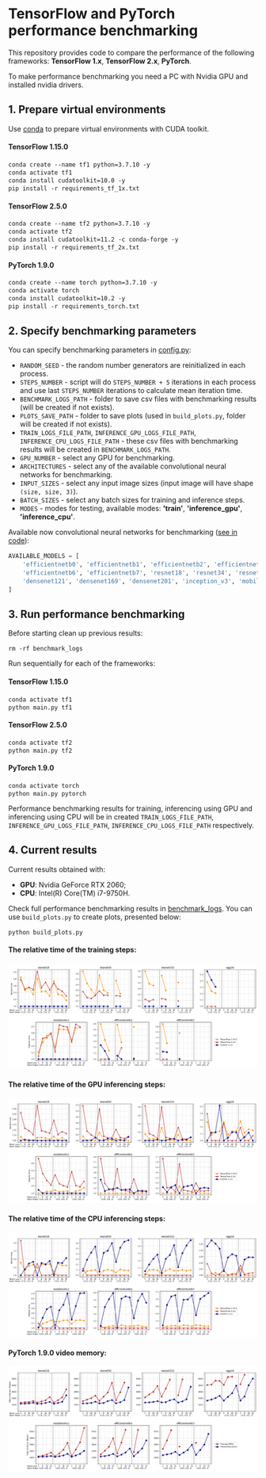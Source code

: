 # TensorFlow and PyTorch performance benchmarking

This repository provides code to compare the performance of the following frameworks:
**TensorFlow 1.x**, **TensorFlow 2.x**, **PyTorch**.

To make performance benchmarking you need a PC with Nvidia GPU and installed nvidia drivers.

## 1. Prepare virtual environments

Use [conda](https://docs.conda.io/en/latest/miniconda.html) to prepare virtual environments
with CUDA toolkit.

#### TensorFlow 1.15.0

```shell
conda create --name tf1 python=3.7.10 -y
conda activate tf1
conda install cudatoolkit=10.0 -y
pip install -r requirements_tf_1x.txt
```

#### TensorFlow 2.5.0

```shell
conda create --name tf2 python=3.7.10 -y
conda activate tf2
conda install cudatoolkit=11.2 -c conda-forge -y
pip install -r requirements_tf_2x.txt
```

#### PyTorch 1.9.0

```shell
conda create --name torch python=3.7.10 -y
conda activate torch
conda install cudatoolkit=10.2 -y
pip install -r requirements_torch.txt
```

## 2. Specify benchmarking parameters

You can specify benchmarking parameters in [config.py](config.py):
* `RANDOM_SEED` - the random number generators are reinitialized in each process.
* `STEPS_NUMBER` - script will do `STEPS_NUMBER + 5` iterations in each process and use last `STEPS_NUMBER`
  iterations to calculate mean iteration time.
* `BENCHMARK_LOGS_PATH` - folder to save csv files with benchmarking results (will be created if not exists).
* `PLOTS_SAVE_PATH` - folder to save plots (used in `build_plots.py`, folder will be created if not exists).
* `TRAIN_LOGS_FILE_PATH`, `INFERENCE_GPU_LOGS_FILE_PATH`, `INFERENCE_CPU_LOGS_FILE_PATH` - 
  these csv files with benchmarking results will be created in `BENCHMARK_LOGS_PATH`.
* `GPU_NUMBER` - select any GPU for benchmarking.
* `ARCHITECTURES` - select any of the available convolutional neural networks for benchmarking.
* `INPUT_SIZES` - select any input image sizes (input image will have shape `(size, size, 3)`).
* `BATCH_SIZES` - select any batch sizes for training and inference steps.
* `MODES` - modes for testing, available modes: **'train'**, **'inference_gpu'**, **'inference_cpu'**.

Available now convolutional neural networks for benchmarking ([see in code](tf_torch_models/utils.py)):

```python
AVAILABLE_MODELS = [
    'efficientnetb0', 'efficientnetb1', 'efficientnetb2', 'efficientnetb3', 'efficientnetb4', 'efficientnetb5',
    'efficientnetb6', 'efficientnetb7', 'resnet18', 'resnet34', 'resnet50', 'resnet101', 'resnet152', 'vgg16', 'vgg19',
    'densenet121', 'densenet169', 'densenet201', 'inception_v3', 'mobilenetv2'
]
```

## 3. Run performance benchmarking

Before starting clean up previous results:

```shell
rm -rf benchmark_logs
```

Run sequentially for each of the frameworks:

#### TensorFlow 1.15.0
```shell
conda activate tf1
python main.py tf1
```
#### TensorFlow 2.5.0
```shell
conda activate tf2
python main.py tf2
```
#### PyTorch 1.9.0
```shell
conda activate torch
python main.py pytorch
```

Performance benchmarking results for training, inferencing using GPU and inferencing using CPU
will be in created `TRAIN_LOGS_FILE_PATH`, `INFERENCE_GPU_LOGS_FILE_PATH`, `INFERENCE_CPU_LOGS_FILE_PATH` respectively.

## 4. Current results

Current results obtained with:
* **GPU**: Nvidia GeForce RTX 2060;
* **CPU**: Intel(R) Core(TM) i7-9750H.

Check full performance benchmarking results in [benchmark_logs](benchmark_logs).
You can use `build_plots.py` to create plots, presented below:
```shell
python build_plots.py
```

#### The relative time of the training steps:

![Figure 1](figures/5_plot_train.png)

#### The relative time of the GPU inferencing steps:

![Figure 2](figures/6_plot_inference_gpu.png)

#### The relative time of the CPU inferencing steps:

![Figure 3](figures/7_plot_inference_cpu.png)

#### PyTorch 1.9.0 video memory:

![Figure 4](figures/8_plot_memory.png)

